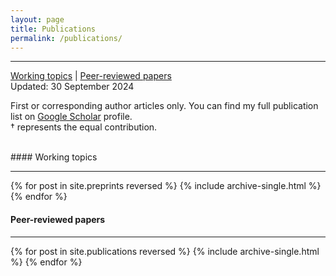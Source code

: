 ```yaml
---
layout: page
title: Publications
permalink: /publications/
---
```


***
[Working topics](#wp) | [Peer-reviewed papers](#pr) 
<br>
Updated: 30 September 2024

First or corresponding author articles only. You can find my full publication list on [Google Scholar](https://scholar.google.com/citations?user=0brjiRcAAAAJ&hl=en&oi=ao) profile.<br>† represents the equal contribution.

<br>
#### <a name="wp"></a>Working topics

***


{% for post in site.preprints reversed %}
  {% include archive-single.html %}
{% endfor %}

#### <a name="pr"></a>Peer-reviewed papers
***

{% for post in site.publications reversed %}
  {% include archive-single.html %}
{% endfor %}